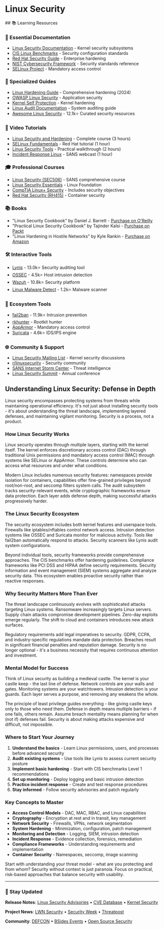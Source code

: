 # Linux Security

<GitHubButtons />
## 📚 Learning Resources

### 📖 Essential Documentation
- [Linux Security Documentation](https://www.kernel.org/doc/html/latest/security/index.html) - Kernel security subsystems
- [CIS Linux Benchmarks](https://www.cisecurity.org/cis-benchmarks/) - Security configuration standards
- [Red Hat Security Guide](https://access.redhat.com/documentation/en-us/red_hat_enterprise_linux/8/html/security_hardening/index) - Enterprise hardening
- [NIST Cybersecurity Framework](https://www.nist.gov/cyberframework) - Security standards reference
- [SELinux Project](https://selinuxproject.org/page/Main_Page) - Mandatory access control

### 📝 Specialized Guides
- [Linux Hardening Guide](https://madaidans-insecurities.github.io/guides/linux-hardening.html) - Comprehensive hardening (2024)
- [OWASP Linux Security](https://cheatsheetseries.owasp.org/cheatsheets/Docker_Security_Cheat_Sheet.html) - Application security
- [Kernel Self Protection](https://www.kernel.org/doc/html/latest/security/self-protection.html) - Kernel hardening
- [Linux Audit Documentation](https://linux-audit.com/) - System auditing guide
- [Awesome Linux Security](https://github.com/sbilly/awesome-security) - 12.1k⭐ Curated security resources

### 🎥 Video Tutorials
- [Linux Security and Hardening](https://www.youtube.com/watch?v=Jnxx_IAC0G4) - Complete course (3 hours)
- [SELinux Fundamentals](https://www.youtube.com/watch?v=_WOKRaM-HI4) - Red Hat tutorial (1 hour)
- [Linux Security Tools](https://www.youtube.com/watch?v=FaRB2-fKWYg) - Practical walkthrough (2 hours)
- [Incident Response Linux](https://www.youtube.com/watch?v=GwEXTmGfNPE) - SANS webcast (1 hour)

### 🎓 Professional Courses
- [Linux Security (SEC506)](https://www.sans.org/cyber-security-courses/securing-linux-unix/) - SANS comprehensive course
- [Linux Security Essentials](https://www.linux.com/training/linux-security-essentials-lfs216/) - Linux Foundation
- [CompTIA Linux+ Security](https://www.comptia.org/certifications/linux) - Includes security objectives
- [Red Hat Security (RH415)](https://www.redhat.com/en/services/training/rh415-red-hat-security-linux-containers-and-openshift) - Container security

### 📚 Books
- "Linux Security Cookbook" by Daniel J. Barrett - [Purchase on O'Reilly](https://www.oreilly.com/library/view/linux-security-cookbook/0596003919/)
- "Practical Linux Security Cookbook" by Tajinder Kalsi - [Purchase on Packt](https://www.packtpub.com/product/practical-linux-security-cookbook-second-edition/9781838645502)
- "Linux Hardening in Hostile Networks" by Kyle Rankin - [Purchase on Amazon](https://www.amazon.com/dp/0134173260)

### 🛠️ Interactive Tools
- [Lynis](https://github.com/CISOfy/lynis) - 13.0k⭐ Security auditing tool
- [OSSEC](https://github.com/ossec/ossec-hids) - 4.5k⭐ Host intrusion detection
- [Wazuh](https://github.com/wazuh/wazuh) - 10.8k⭐ Security platform
- [Linux Malware Detect](https://github.com/rfxn/linux-malware-detect) - 1.2k⭐ Malware scanner

### 🚀 Ecosystem Tools
- [fail2ban](https://github.com/fail2ban/fail2ban) - 11.9k⭐ Intrusion prevention
- [rkhunter](https://github.com/installation/rkhunter) - Rootkit hunter
- [AppArmor](https://gitlab.com/apparmor/apparmor) - Mandatory access control
- [Suricata](https://github.com/OISF/suricata) - 4.6k⭐ IDS/IPS engine

### 🌐 Community & Support
- [Linux Security Mailing List](https://lore.kernel.org/linux-security-module/) - Kernel security discussions
- [r/linuxsecurity](https://www.reddit.com/r/linuxsecurity/) - Security community
- [SANS Internet Storm Center](https://isc.sans.edu/) - Threat intelligence
- [Linux Security Summit](https://events.linuxfoundation.org/linux-security-summit/) - Annual conference

## Understanding Linux Security: Defense in Depth

Linux security encompasses protecting systems from threats while maintaining operational efficiency. It's not just about installing security tools - it's about understanding the threat landscape, implementing layered defenses, and maintaining vigilant monitoring. Security is a process, not a product.

### How Linux Security Works

Linux security operates through multiple layers, starting with the kernel itself. The kernel enforces discretionary access control (DAC) through traditional Unix permissions and mandatory access control (MAC) through systems like SELinux or AppArmor. These controls determine who can access what resources and under what conditions.

Modern Linux includes numerous security features: namespaces provide isolation for containers, capabilities offer fine-grained privileges beyond root/non-root, and seccomp filters system calls. The audit subsystem tracks security-relevant events, while cryptographic frameworks ensure data protection. Each layer adds defense depth, making successful attacks progressively harder.

### The Linux Security Ecosystem

The security ecosystem includes both kernel features and userspace tools. Firewalls like iptables/nftables control network access. Intrusion detection systems like OSSEC and Suricata monitor for malicious activity. Tools like fail2ban automatically respond to attacks. Security scanners like Lynis audit system configurations.

Beyond individual tools, security frameworks provide comprehensive approaches. The CIS benchmarks offer hardening guidelines. Compliance frameworks like PCI DSS and HIPAA define security requirements. Security information and event management (SIEM) systems aggregate and analyze security data. This ecosystem enables proactive security rather than reactive responses.

### Why Security Matters More Than Ever

The threat landscape continuously evolves with sophisticated attacks targeting Linux systems. Ransomware increasingly targets Linux servers. Supply chain attacks compromise development pipelines. Zero-day exploits emerge regularly. The shift to cloud and containers introduces new attack surfaces.

Regulatory requirements add legal imperatives to security. GDPR, CCPA, and industry-specific regulations mandate data protection. Breaches result in significant financial penalties and reputation damage. Security is no longer optional - it's a business necessity that requires continuous attention and investment.

### Mental Model for Success

Think of Linux security as building a medieval castle. The kernel is your castle keep - the last line of defense. Network controls are your walls and gates. Monitoring systems are your watchtowers. Intrusion detection is your guards. Each layer serves a purpose, and removing any weakens the whole.

The principle of least privilege guides everything - like giving castle keys only to those who need them. Defense in depth means multiple barriers - if one fails, others remain. Assume breach mentality means planning for when (not if) defenses fail. Security is about making attacks expensive and difficult, not impossible.

### Where to Start Your Journey

1. **Understand the basics** - Learn Linux permissions, users, and processes before advanced security
2. **Audit existing systems** - Use tools like Lynis to assess current security posture
3. **Implement basic hardening** - Start with CIS benchmarks Level 1 recommendations
4. **Set up monitoring** - Deploy logging and basic intrusion detection
5. **Practice incident response** - Create and test response procedures
6. **Stay informed** - Follow security advisories and patch regularly

### Key Concepts to Master

- **Access Control Models** - DAC, MAC, RBAC, and Linux capabilities
- **Cryptography** - Encryption at rest and in transit, key management
- **Network Security** - Firewalls, VPNs, network segmentation
- **System Hardening** - Minimization, configuration, patch management
- **Monitoring and Detection** - Logging, SIEM, intrusion detection
- **Incident Response** - Evidence collection, forensics, remediation
- **Compliance Frameworks** - Understanding requirements and implementation
- **Container Security** - Namespaces, seccomp, image scanning

Start with understanding your threat model - what are you protecting and from whom? Security without context is just paranoia. Focus on practical, risk-based approaches that balance security with usability.

---

### 📡 Stay Updated

**Release Notes**: [Linux Security Advisories](https://www.linuxsecurity.com/advisories) • [CVE Database](https://cve.mitre.org/) • [Kernel Security](https://www.kernel.org/doc/html/latest/process/security-bugs.html)

**Project News**: [LWN Security](https://lwn.net/Security/) • [Security Week](https://www.securityweek.com/) • [Threatpost](https://threatpost.com/)

**Community**: [DEFCON](https://www.defcon.org/) • [BSides Events](http://www.securitybsides.com/) • [Open Source Security](https://www.meetup.com/topics/opensource-security/)